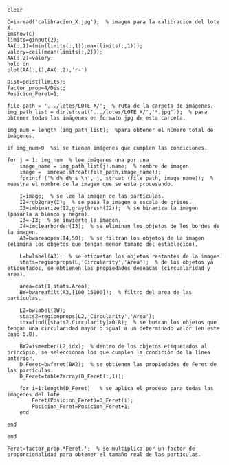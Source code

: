     clear

    C=imread('calibracion_X.jpg');  % imagen para la calibracion del lote X.
    imshow(C)
    limits=ginput(2); 
    AA(:,1)=(min(limits(:,1)):max(limits(:,1)));
    valory=ceil(mean(limits(:,2)));
    AA(:,2)=valory;
    hold on
    plot(AA(:,1),AA(:,2),'r-')

    Dist=pdist(limits);
    factor_prop=4/Dist;
    Posicion_Feret=1;

    file_path = '.../lotes/LOTE X/';  % ruta de la carpeta de imágenes.
    img_path_list = dir(strcat('.../lotes/LOTE X/','*.jpg'));  % para obtener todas las imágenes en formato jpg de esta carpeta.

    img_num = length (img_path_list);  %para obtener el número total de imágenes.

    if img_num>0  %si se tienen imágenes que cumplen las condiciones.
   
    for j = 1: img_num  % lee imágenes una por una
        image_name = img_path_list(j).name;  % nombre de imagen
        image =  imread(strcat(file_path,image_name));
        fprintf ('% d% d% s \n', j, strcat (file_path, image_name));  % muestra el nombre de la imagen que se está procesando.
        
        I=image;  % se lee la imagen de las partículas.
        I2=rgb2gray(I);  % se pasa la imagen a escala de grises.
        I3=imbinarize(I2,graythresh(I2));  % se binariza la imagen (pasarla a blanco y negro).
        I3=~I3;  % se invierte la imagen.
        I4=imclearborder(I3);  % se eliminan los objetos de los bordes de la imagen.
        A3=bwareaopen(I4,50);  % se filtran los objetos de la imagen (elimina los objetos que tengan menor tamaño del establecido).
        
        L=bwlabel(A3);  % se etiquetan los objetos restantes de la imagen.
        stats=regionprops(L,'Circularity','Area');  % de los objetos ya etiquetados, se obtienen las propiedades deseadas (circualaridad y area).
        
        area=cat(1,stats.Area);
        BW=bwareafilt(A3,[100 15000]);  % filtro del area de las partículas.
        
        L2=bwlabel(BW);
        stats2=regionprops(L2,'Circularity','Area');
        idx=find([stats2.Circularity]>0.8);  % se buscan los objetos que tengan una circularidad mayor o igual a un determinado valor (en este caso 0.8).
        
        BW2=ismember(L2,idx);  % dentro de los objetos etiquetados al principio, se seleccionan los que cumplen la condición de la línea anterior.
        D_Feret=bwferet(BW2);  % se obtienen las propiedades de Feret de las partículas.
        D_Feret=table2array(D_Feret(:,1));
           
        for i=1:length(D_Feret)   % se aplica el proceso para todas las imagenes del lote.
            Feret(Posicion_Feret)=D_Feret(i);  
            Posicion_Feret=Posicion_Feret+1;
        end
        
    end
    
    end

    Feret=factor_prop.*Feret.';  % se multiplica por un factor de proporcionalidad para obtener el tamaño real de las partículas.
 
